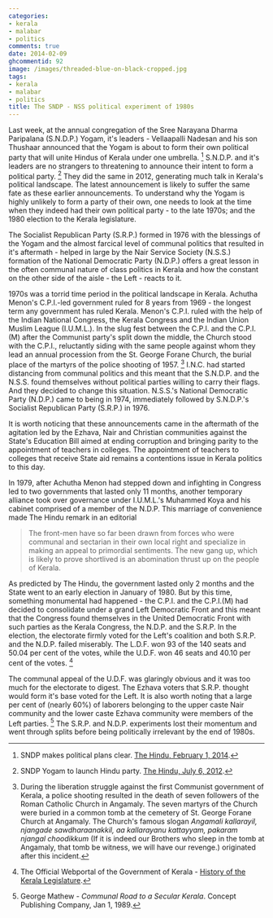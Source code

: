 ```yaml
---
categories:
- kerala
- malabar
- politics
comments: true
date: 2014-02-09
ghcommentid: 92
image: /images/threaded-blue-on-black-cropped.jpg
tags:
- kerala
- malabar
- politics
title: The SNDP - NSS political experiment of 1980s
---
```


Last week, at the annual congregation of the Sree Narayana Dharma Paripalana (S.N.D.P.) Yogam, it's leaders - Vellaapalli Nadesan and his son Thushaar announced that the Yogam is about to form their own political party that will unite Hindus of Kerala under one umbrella. [^1] S.N.D.P. and it's leaders are no strangers to threatening to announce their intent to form a political party. [^2] They did the same in 2012, generating much talk in Kerala's political landscape. The latest announcement is likely to suffer the same fate as these earlier announcements. To understand why the Yogam is highly unlikely to form a party of their own, one needs to look at the time when they indeed had their own political party - to the late 1970s; and the 1980 election to the Kerala legislature.

The Socialist Republican Party (S.R.P.) formed in 1976 with the blessings of the Yogam and the almost farcical level of communal politics that resulted in it's aftermath - helped in large by the Nair Service Society (N.S.S.) formation of the National Democratic Party (N.D.P.) offers a great lesson in the often communal nature of class politics in Kerala and how the constant on the other side of the aisle - the Left - reacts to it.

1970s was a torrid time period in the political landscape in Kerala. Achutha Menon's C.P.I.-led government ruled for 8 years from 1969 - the longest term any government has ruled Kerala. Menon's C.P.I. ruled with the help of the Indian National Congress, the Kerala Congress and the Indian Union Muslim League (I.U.M.L.). In the slug fest between the C.P.I. and the C.P.I.(M) after the Communist party's split down the middle, the Church stood with the C.P.I., reluctantly siding with the same people against whom they lead an annual procession from the St. George Forane Church, the burial place of the martyrs of the police shooting of 1957. [^3] I.N.C. had started distancing from communal politics and this meant that the S.N.D.P. and the N.S.S. found themselves without political parties willing to carry their flags. And they decided to change this situation. N.S.S.'s National Democratic Party (N.D.P.) came to being in 1974, immediately followed by S.N.D.P.'s Socialist Republican Party (S.R.P.) in 1976.

It is worth noticing that these announcements came in the aftermath of the agitation led by the Ezhava, Nair and Christian communities against the State's Education Bill aimed at ending corruption and bringing parity to the appointment of teachers in colleges. The appointment of teachers to colleges that receive State aid remains a contentions issue in Kerala politics to this day.

In 1979, after Achutha Menon had stepped down and infighting in Congress led to two governments that lasted only 11 months, another temporary alliance took over governance under I.U.M.L.'s Muhammed Koya and his cabinet comprised of a member of the N.D.P. This marriage of convenience made The Hindu remark in an editorial

> The front-men have so far been drawn from forces who were communal and sectarian in their own local right and specialize in making an appeal to primordial sentiments. The new gang up, which is likely to prove shortlived is an abomination thrust up on the people of Kerala.

As predicted by The Hindu, the government lasted only 2 months and the State went to an early election in January of 1980. But by this time, something monumental had happened - the C.P.I. and the C.P.I.(M) had decided to consolidate under a grand Left Democratic Front and this meant that the Congress found themselves in the United Democratic Front with such parties as the Kerala Congress, the N.D.P. and the S.R.P. In the election, the electorate firmly voted for the Left's coalition and both S.R.P. and the N.D.P. failed miserably. The L.D.F. won 93 of the 140 seats and 50.04 per cent of the votes, while the U.D.F. won 46 seats and 40.10 per cent of the votes. [^4]

The communal appeal of the U.D.F. was glaringly obvious and it was too much for the electorate to digest. The Ezhava voters that S.R.P. thought would form it's base voted for the Left. It is also worth noting that a large per cent of (nearly 60%) of laborers belonging to the upper caste Nair community and the lower caste Ezhava community were members of the Left parties. [^5] The S.R.P. and N.D.P. experiments lost their momentum and went through splits before being politically irrelevant by the end of 1980s.

[^1]: SNDP makes political plans clear. [The Hindu, February 1, 2014](http://www.thehindu.com/news/national/kerala/sndp-makes-political-plans-clear/article5639766.ece).
[^2]: SNDP Yogam to launch Hindu party. [The Hindu, July 6, 2012](http://www.thehindu.com/todays-paper/tp-national/tp-kerala/sndp-yogam-to-launch-hindu-party/article3608451.ece).
[^3]: During the liberation struggle against the first Communist government of Kerala, a police shooting resulted in the death of seven followers of the Roman Catholic Church in Angamaly. The seven martyrs of the Church were buried in a common tomb at the cemetery of St. George Forane Church at Angamaly. The Church's famous slogan _Angamali kallarayil, njangade sawdharaanakkil, aa kallarayanu kattayyam, pakaram njangal choodikkum_ (If it is indeed our Brothers who sleep in the tomb at Angamaly, that tomb be witness, we will have our revenge.) originated after this incident.
[^4]: The Official Webportal of the Government of Kerala - [History of the Kerala Legislature](http://kerala.gov.in/index.php?option=com_content&view=article&id=3776:history-of-kerala-legislature).
[^5]: George Mathew - _Communal Road to a Secular Kerala_. Concept Publishing Company, Jan 1, 1989.